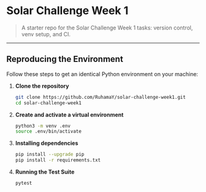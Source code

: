 # Solar Challenge Week 1

> A starter repo for the Solar Challenge Week 1 tasks: version control, venv setup, and CI.

---

## Reproducing the Environment

Follow these steps to get an identical Python environment on your machine:

1. **Clone the repository**  
   ```bash
   git clone https://github.com/RuhamaY/solar-challenge-week1.git
   cd solar-challenge-week1

2. **Create and activate a virtual environment**  
   ```bash
   python3 -m venv .env
   source .env/bin/activate

3. **Installing dependencies**  
   ```bash
   pip install --upgrade pip
   pip install -r requirements.txt

4. **Running the Test Suite**  
   ```bash
   pytest


